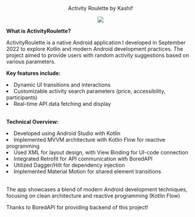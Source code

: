 <div align="center"> 
Activity Roulette by Kashif
  
![](https://github.com/VerbatimString/ActivityRoulette/blob/main/app_showcase.gif)
  
</div>

<b>What is ActivityRoulette?</b></br>

ActivityRoulette is a native Android application I developed in September 2022 to explore Kotlin and modern Android development practices. The project aimed to provide users with random activity suggestions based on various parameters. </br>

<b>Key features include:</b></br>
<list>
<li>Dynamic UI transitions and interactions</li>
<li>Customizable activity search parameters (price, accessibility, participants)</li>
<li>Real-time API data fetching and display</li>
</list> </br>

<b>Technical Overview:</b></br>
<list>
<li>Developed using Android Studio with Kotlin</li>
<li>Implemented MVVM architecture with Kotlin Flow for reactive programming</li>
<li>Used XML for layout design, with View Binding for UI-code connection</li>
<li>Integrated Retrofit for API communication with BoredAPI</li>
<li>Utilized Dagger/Hilt for dependency injection</li>
<li>Implemented Material Motion for shared element transitions</li>
</list>
</br>

The app showcases a blend of modern Android development techniques, focusing on clean architecture and reactive programming (Kotlin Flow)

Thanks to BoredAPI for providing backend of this project!
